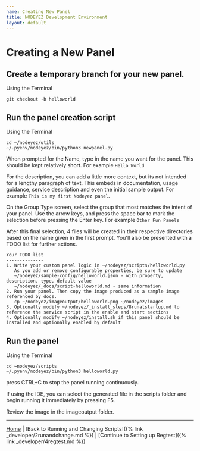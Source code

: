 ```yaml
---
name: Creating New Panel
title: NODEYEZ Development Environment
layout: default
---
```


# Creating a New Panel

## Create a temporary branch for your new panel. 

Using the Terminal
```shell
git checkout -b helloworld
```

## Run the panel creation script

Using the Terminal
```shell
cd ~/nodeyez/utils
~/.pyenv/nodeyez/bin/python3 newpanel.py
```

When prompted for the Name, type in the name you want for the panel.  This should be kept relatively short.  For example `Hello World`

For the description, you can add a little more context, but its not intended for a lengthy paragraph of text. This embeds in documentation, usage guidance, service description and even the initial sample output.  For example `This is my first Nodeyez panel`.

On the Group Type screen, select the group that most matches the intent of your panel.  Use the arrow keys, and press the space bar to mark the selection before pressing the Enter key.  For example `Other Fun Panels`

After this final selection, 4 files will be created in their respective directories based on the name given in the first prompt.  You'll also be presented with a TODO list for further actions.

```output
Your TODO list
--------------
1. Write your custom panel logic in ~/nodeyez/scripts/helloworld.py
   As you add or remove configurable properties, be sure to update
   ~/nodeyez/sample-config/helloworld.json - with property, description, type, default value
   ~/nodeyez/_docs/script-helloworld.md - same information
2. Run your panel. Then copy the image produced as a sample image referenced by docs.
   cp ~/nodeyez/imageoutput/helloworld.png ~/nodeyez/images
3. Optionally modify ~/nodeyez/_install_steps/8runatstartup.md to reference the service script in the enable and start sections
4. Optionally modify ~/nodeyez/install.sh if this panel should be installed and optionally enabled by default
```

## Run the panel

Using the Terminal
```shell
cd ~nodeyez/scripts
~/.pyenv/nodeyez/bin/python3 helloworld.py
```

press CTRL+C to stop the panel running continuously.

If using the IDE, you can select the generated file in the scripts folder and begin running it immediately by pressing F5.

Review the image in the imageoutput folder.



---

[Home](../) | [Back to Running and Changing Scripts]({% link _developer/2runandchange.md %}) | [Continue to Setting up Regtest]({% link _developer/4regtest.md %})
